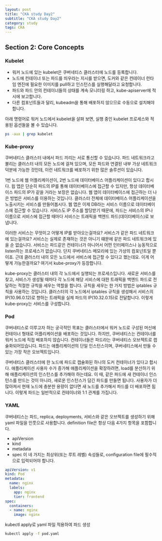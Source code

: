 ```yaml
---
layout: post
title: "CKA study Day2"
subtitle: "CKA study Day2"
category: study
tags: CKA
---
```


## Section 2: Core Concepts

### Kubelet
- 워커 노드에 있는 kubelet은 쿠버네티스 클러스터에 노드를 등록합니다.
- 노드에 컨테이너 또는 파드를 띄우라는 지시를 받으면, 도커와 같은 컨테이너 런타임 엔진에 필요한 이미지를 pull하고 인스턴스를 실행해달라고 요청합니다.
- 파드와 파드 안의 컨테이너들의 상태를 계속 모니터링 하고, kube-apiserver에 적시에 보고합니다.
- 다른 컴포넌트들과 달리, kubeadm을 통해 배포하지 않으므로 수동으로 설치해야 합니다. 

아래 명령어로 워커 노드에서 kubelet을 살펴 보면, 실행 중인 kubelet 프로세스와 적용된 옵션들을 볼 수 있습니다.<br>

```bash
ps -aux | grep kubelet
```

### Kube-proxy

쿠버네티스 클러스터 내에서 파드 끼리는 서로 통신할 수 있습니다. 파드 네트워크라고 불리는 클러스터 내의 모든 노드에 걸쳐 있으며, 모든 파드와 연결된 내부 가상 네트워크 덕분에 가능한 것인데, 이런 네트워크를 배포하기 위한 많은 솔루션이 있습니다.

1번 노드에 웹 어플리케이션이, 2번 노드에 데이터베이스 어플리케이션이 있다고 합시다. 윕 앱은 단순히 파드의 IP를 통해 데이터베이스에 접근할 수 있지만, 항상 데이터베이스 파드의 IP가 같을 거라는 보장은 없습니다.
웹 앱이 데이터베이스에 접근하는 더 나은 방법은 서비스를 이용하는 것입니다. 클러스터 전체에 데이터베이스 어플리케이션을 노출시키는 서비스를 만들어봅시다.
웹 앱은 이제 DB라는 서비스 이름으로 데이터베이스에 접근할 수 있습니다. 서비스도 IP 주소를 할당받기 때문에, 파드는 서비스의 IP나 이름으로 서비스에 접근할 때마다 서비스는 트래픽을 백엔드 파드(데이터베이스)로 보냅니다.

이러한 서비스는 무엇이고 어떻게 IP를 받아오는걸까요? 서비스가 같은 파드 네트워크에 있는걸까요?
서비스는 실제로 존재하는 것은 아니기 떄문에 같은 파드 네트워크에 있을 순 없습니다.
서비스는 파드같은 컨테이너가 아니어서 어떤 인터페이스나 능동적으로 listen하는 프로세스가 없습니다.
단지 쿠버네티스 메모리에 있는 가상의 컴포넌트일 뿐이죠. 근데 클러스터 내의 모든 노드에서 서비스에 접근할 수 있다고 했는데요. 이게 어떻게 가능한걸까요? 여기서 kube-proxy가 등장합니다.

kube-proxy는 클러스터 내의 각 노드에서 실행되는 프로세스입니다. 새로운 서비스를 찾고, 서비스가 생성될 때마다 각 노드에 해당 서비스에 대한 트래픽을 백엔드 파드로 전달하는 적절한 규칙을 세우는 역할을 합니다.
규칙을 세우는 한 가지 방법은 iptables 규칙을 사용하는 것입니다. 클러스터의 각 노드에서 iptables 규칙을 생성해서 서비스의 IP(10.96.0.12)로 향하는 트래픽을 실제 파드의 IP(10.32.0.15)로 전달합니다.
이렇게 kube-proxy는 서비스를 구성합니다.

### Pod
쿠버네티스로 이루고자 하는 궁극적인 목표는 클러스터에서 워커 노드로 구성된 머신에 컨테이너 형태로 어플리케이션을 배포하는 것입니다. 하지만, 쿠버네티스는 컨테이너를 워커 노드에 직접 배포하지 않습니다.
컨테이너들은 파드라는 쿠버네티스 오브젝트로 캡슐화되어있습니다.
파드는 애플리케이션의 단일 인스턴스이며, 쿠버네티스에서 만들 수 있는 가장 작은 오브젝트입니다.

쿠버네티스 클러스터에 한 노드에 파드로 캡슐화된 하나의 도커 컨테이너가 있다고 합시다.
애플리케이션 사용자 수가 증가해 애플리케이션을 확장하려면, load를 분산하기 위해 애플리케이션의 인스턴스를 추가해야 하는데요. 이 때, 같은 파드에 새 컨테이너 인스턴스를 만드는 것이 아니라, 새로운 인스턴스가 담긴 파드를 만들면 됩니다. 사용자가 더 많아져서 현재 노드에 충분한 용량이 없다면 새 노드를 추가해서 파드를 더 배포하면 됩니다. 이렇게 파드는 일반적으로 컨테이너와 1:1 관계를 가집니다.

### YAML
쿠버네티스는 파드, replica, deployments, 서비스와 같은 오브젝트를 생성하기 위해 yaml 파일을 인풋으로 사용합니다. definition file은 항상 다음 4가지 항목을 포함합니다.
- apiVersion
- kind
- metadata
- spec
이 네 가지는 최상위(또는 루트 레벨) 속성들로, configuration file에 필수적으로 입력되어야 합니다.

```yaml
apiVersion: v1
kind: Pod
metadata:
  name: nginx
  labels:
    app: nginx
    tier: frontend
spec:
  containers:
  - name: nginx
    image: nginx
```

kubectl apply로 yaml 파일 적용하여 파드 생성
```bash
kubectl apply -f pod.yaml
```